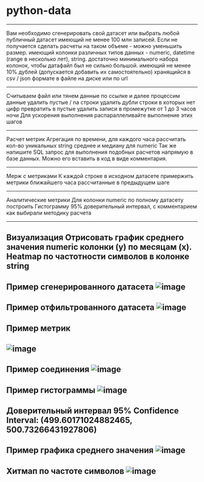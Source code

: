 # python-data
 --------------------------
Вам необходимо сгенерировать свой датасет или выбрать любой публичный датасет имеющий
не менее 100 млн записей. Если не получается сделать расчеты на таком объеме - можно уменьшить размер.
имеющий колонки различных типов данных - numeric, datetime (range в несколько лет), string.
достаточно минимального набора колонок, чтобы датафайл был не сильно большой.
имеющий не менее 10% дублей (допускается добавить их самостоятельно)
хранящийся в csv / json формате в файле на диске или по url

------------------------------------

Считываем файл или тянем данные по ссылке и далее процессим данные
удалить пустые / na строки
удалить дубли
строки в которых нет цифр превратить в пустые
удалить записи в промежутке от 1 до 3 часов ночи
Для ускорения выполнения распараллеливайте выполнение этих шагов

------------------------------------

Расчет метрик
Агрегация по времени, для каждого часа рассчитать
кол-во уникальных string
среднее и медиану для numeric
Так же напишите SQL запрос для выполнения подобных расчетов напрямую в базе данных. Можно его вставить в код в виде комментария.

------------------------------------

Мерж с метриками
К каждой строке в исходном датасете примержить метрики ближайшего часа рассчитанные в предыдущем шаге

------------------------------------

Аналитические метрики
Для колонки numeric по полному датасету построить
Гистограмму
95% доверительный интервал, с комментарием как выбирали методику расчета

------------------------------------

Визуализация
Отрисовать график среднего значения numeric колонки (y) по месяцам (x).
Heatmap по частотности символов в колонке string
------------------------------------
Пример сгенерированного датасета
![image](https://github.com/sweddde/python-data/assets/115980523/ec83fbbb-63ea-4956-affb-4e5ac1ee90d3)
------------------------------------
Пример отфильтрованного датасета
![image](https://github.com/sweddde/python-data/assets/115980523/261b5d53-bf48-4296-9b81-58efb6c73d90)
------------------------------------
Пример метрик
------------------------------------
![image](https://github.com/sweddde/python-data/assets/115980523/57cb1d87-b4ce-4cf3-86cb-3c989ef90a6e)
------------------------------------
Пример соединения
![image](https://github.com/sweddde/python-data/assets/115980523/f68e085c-f490-4279-bdef-5ee0879237f3)
------------------------------------
Пример гистограммы
![image](https://github.com/sweddde/python-data/assets/115980523/d1d029f0-5e1f-4fd1-9c35-133097ab55aa)
------------------------------------
Доверительный интервал
95% Confidence Interval: (499.60171024882465, 500.73266431927806)
------------------------------------
Пример графика среднего значения
![image](https://github.com/sweddde/python-data/assets/115980523/23478fb6-1b15-4044-8649-59497909eba2)
------------------------------------
Хитмап по частоте символов
![image](https://github.com/sweddde/python-data/assets/115980523/a8c06b57-882c-4dc1-8e9b-c13053174142)
------------------------------------


